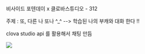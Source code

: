비사이드 포텐데이 x 클로바스튜디오 - 312 

주제 : 또, 다른 나 또나 ^_^
--> 학습된 나의 부캐와 대화 한다 !!

clova studio api 를 활용해서 채팅 만듬

<p align = “center”>
<img src= “https://github.com/eunjee001/DDONA/assets/57342856/b9350af6-3541-4c96-8186-276eaa29b532”/>
</p>
